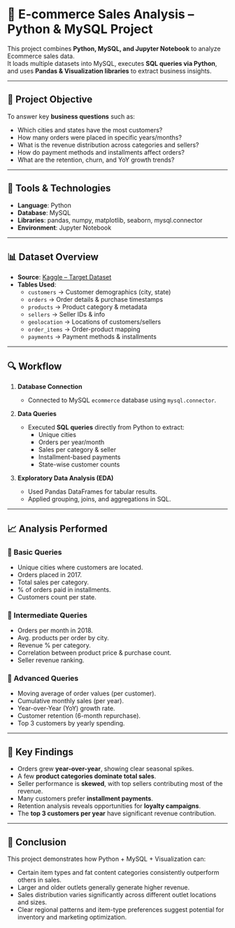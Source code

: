 # 🛒 E-commerce Sales Analysis – Python & MySQL Project  

This project combines **Python, MySQL, and Jupyter Notebook** to analyze Ecommerce sales data.  
It loads multiple datasets into MySQL, executes **SQL queries via Python**, and uses **Pandas & Visualization libraries** to extract business insights.  

---

## 📌 Project Objective  

To answer key **business questions** such as:  
- Which cities and states have the most customers?  
- How many orders were placed in specific years/months?  
- What is the revenue distribution across categories and sellers?  
- How do payment methods and installments affect orders?  
- What are the retention, churn, and YoY growth trends?  

---

## 🧰 Tools & Technologies  

- **Language**: Python  
- **Database**: MySQL  
- **Libraries**: pandas, numpy, matplotlib, seaborn, mysql.connector  
- **Environment**: Jupyter Notebook  

---

## 📊 Dataset Overview  

- **Source**: [Kaggle – Target Dataset](https://www.kaggle.com/datasets/devarajv88/target-dataset?select=products.csv)  
- **Tables Used**:  
  - `customers` → Customer demographics (city, state)  
  - `orders` → Order details & purchase timestamps  
  - `products` → Product category & metadata  
  - `sellers` → Seller IDs & info  
  - `geolocation` → Locations of customers/sellers  
  - `order_items` → Order-product mapping  
  - `payments` → Payment methods & installments  

---

## 🔍 Workflow  

1. **Database Connection**  
   - Connected to MySQL `ecommerce` database using `mysql.connector`.  

2. **Data Queries**  
   - Executed **SQL queries** directly from Python to extract:  
     - Unique cities  
     - Orders per year/month  
     - Sales per category & seller  
     - Installment-based payments  
     - State-wise customer counts  

3. **Exploratory Data Analysis (EDA)**  
   - Used Pandas DataFrames for tabular results.  
   - Applied grouping, joins, and aggregations in SQL.  


---

## 📈 Analysis Performed  

### 🔹 Basic Queries  
- Unique cities where customers are located.  
- Orders placed in 2017.  
- Total sales per category.  
- % of orders paid in installments.  
- Customers count per state.  

### 🔹 Intermediate Queries  
- Orders per month in 2018.  
- Avg. products per order by city.  
- Revenue % per category.  
- Correlation between product price & purchase count.  
- Seller revenue ranking.  

### 🔹 Advanced Queries  
- Moving average of order values (per customer).  
- Cumulative monthly sales (per year).  
- Year-over-Year (YoY) growth rate.  
- Customer retention (6-month repurchase).  
- Top 3 customers by yearly spending.  

---

## 📌 Key Findings  

- Orders grew **year-over-year**, showing clear seasonal spikes.  
- A few **product categories dominate total sales**.  
- Seller performance is **skewed**, with top sellers contributing most of the revenue.  
- Many customers prefer **installment payments**.  
- Retention analysis reveals opportunities for **loyalty campaigns**.  
- The **top 3 customers per year** have significant revenue contribution.  

---

## 📍 Conclusion
This project demonstrates how Python + MySQL + Visualization can:
- Certain item types and fat content categories consistently outperform others in sales.
- Larger and older outlets generally generate higher revenue.
- Sales distribution varies significantly across different outlet locations and sizes.
- Clear regional patterns and item-type preferences suggest potential for inventory and marketing optimization.

